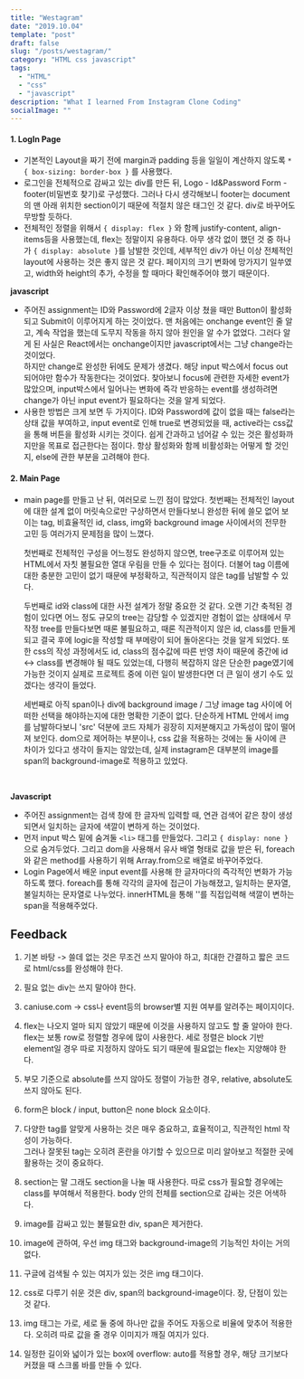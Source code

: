 ```yaml
---
title: "Westagram"
date: "2019.10.04"
template: "post"
draft: false
slug: "/posts/westagram/"
category: "HTML css javascript"
tags:
  - "HTML"
  - "css"
  - "javascript"
description: "What I learned From Instagram Clone Coding"
socialImage: ""
---
```


#### **1. LogIn Page**

- 기본적인 Layout을 짜기 전에 margin과 padding 등을 일일이 계산하지 않도록 `* { box-sizing: border-box }` 를 사용했다.
- 로그인을 전체적으로 감싸고 있는 div를 만든 뒤, Logo - Id&Password Form - footer(비밀번호 찾기)로 구성했다. 그러나 다시 생각해보니 footer는 document의 맨 아래 위치한 section이기 때문에 적절치 않은 태그인 것 같다. div로 바꾸어도 무방할 듯하다.
- 전체적인 정렬을 위해서 `{ display: flex }` 와 함께 justify-content, align-items등을 사용했는데, flex는 정말이지 유용하다. 아무 생각 없이 했던 것 중 하나가 `{ display: absolute }`를 남발한 것인데, 세부적인 div가 아닌 이상 전체적인 layout에 사용하는 것은 좋지 않은 것 같다. 페이지의 크기 변화에 망가지기 일쑤였고, width와 height의 추가, 수정을 할 때마다 확인해주어야 했기 때문이다.

**javascript**

- 주어진 assignment는 ID와 Password에 2글자 이상 쳤을 때만 Button이 활성화되고 Submit이 이루어지게 하는 것이었다. 맨 처음에는 onchange event인 줄 알고, 계속 작업을 했는데 도무지 작동을 하지 않아 원인을 알 수가 없었다. 그러다 알게 된 사실은 React에서는 onchange이지만 javascript에서는 그냥 change라는 것이었다.  
  하지만 change로 완성한 뒤에도 문제가 생겼다. 해당 input 박스에서 focus out 되어야만 함수가 작동한다는 것이었다. 찾아보니 focus에 관련한 자세한 event가 많았으며, input박스에서 일어나는 변화에 즉각 반응하는 event를 생성하려면 change가 아닌 input event가 필요하다는 것을 알게 되었다.
- 사용한 방법은 크게 보면 두 가지이다. ID와 Password에 값이 없을 때는 false라는 상태 값을 부여하고, input event로 인해 true로 변경되었을 때, active라는 css값을 통해 버튼을 활성화 시키는 것이다. 쉽게 간과하고 넘어갈 수 있는 것은 활성화까지만을 목표로 접근한다는 점이다. 항상 활성화와 함께 비활성화는 어떻게 할 것인지, else에 관한 부분을 고려해야 한다.

#### **2. Main Page**

- main page를 만들고 난 뒤, 여러모로 느낀 점이 많았다. 첫번째는 전체적인 layout에 대한 설계 없이 머릿속으로만 구상하면서 만들다보니 완성한 뒤에 쓸모 없어 보이는 tag, 비효율적인 id, class, img와 background image 사이에서의 전무한 고민 등 여러가지 문제점을 많이 느꼈다.

  첫번째로 전체적인 구성을 어느정도 완성하지 않으면, tree구조로 이루어져 있는 HTML에서 자칫 불필요한 열대 우림을 만들 수 있다는 점이다. 더불어 tag 이름에 대한 충분한 고민이 없기 때문에 부정확하고, 직관적이지 않은 tag를 남발할 수 있다.

  두번째로 id와 class에 대한 사전 설계가 정말 중요한 것 같다. 오랜 기간 축적된 경험이 있다면 어느 정도 규모의 tree는 감당할 수 있겠지만 경험이 없는 상태에서 무작정 tree를 만들다보면 때론 불필요하고, 때론 직관적이지 않은 id, class를 만들게 되고 결국 후에 logic을 작성할 때 부메랑이 되어 돌아온다는 것을 알게 되었다. 또한 css의 작성 과정에서도 id, class의 점수값에 따른 반영 차이 때문에 중간에 id <-> class를 변경해야 될 때도 있었는데, 다행히 복잡하지 않은 단순한 page였기에 가능한 것이지 실제로 프로젝트 중에 이런 일이 발생한다면 더 큰 일이 생기 수도 있겠다는 생각이 들었다.

  세번째로 아직 span이나 div에 background image / 그냥 image tag 사이에 어떠한 선택을 해야하는지에 대한 명확한 기준이 없다. 단순하게 HTML 안에서 img를 남발하다보니 'src' 덕분에 코드 자체가 굉장히 지저분해지고 가독성이 많이 떨어져 보인다. dom으로 제어하는 부분이나, css 값을 적용하는 것에는 둘 사이에 큰 차이가 있다고 생각이 들지는 않았는데, 실제 instagram은 대부분의 image를 span의 background-image로 적용하고 있었다.

​

**Javascript**

- 주어진 assignment는 검색 창에 한 글자씩 입력할 때, 연관 검색어 같은 창이 생성되면서 일치하는 글자에 색깔이 변하게 하는 것이었다.
- 먼저 input 박스 밑에 숨겨둘 `<li>` 태그를 만들었다. 그리고 `{ display: none }`으로 숨겨두었다. 그리고 dom을 사용해서 유사 배열 형태로 값을 받은 뒤, foreach와 같은 method를 사용하기 위해 Array.from으로 배열로 바꾸어주었다.
- Login Page에서 배운 input event를 사용해 한 글자마다의 즉각적인 변화가 가능하도록 했다.
  foreach를 통해 각각의 글자에 접근이 가능해졌고, 일치하는 문자열, 불일치하는 문자열로 나누었다.
  innerHTML을 통해 '<span class="">'를 직접입력해 색깔이 변하는 span을 적용해주었다.

## **Feedback**

1. 기본 바탕 -> 쓸데 없는 것은 무조건 쓰지 말아야 하고, 최대한 간결하고 짧은 코드로 html/css를 완성해야 한다.

2. 필요 없는 div는 쓰지 말아야 한다.

3. caniuse.com -> css나 event등의 browser별 지원 여부를 알려주는 페이지이다.

4. flex는 나오지 얼마 되지 않았기 때문에 이것을 사용하지 않고도 할 줄 알아야 한다. flex는 보통 row로 정렬할 경우에 많이 사용한다. 세로 정렬은 block 기반 element일 경우 따로 지정하지 않아도 되기 때문에 필요없는 flex는 지양해야 한다.

5. 부모 기준으로 absolute를 쓰지 않아도 정렬이 가능한 경우, relative, absolute도 쓰지 않아도 된다.

6. ​form은 block / input, button은 none block 요소이다.

7. 다양한 tag를 알맞게 사용하는 것은 매우 중요하고, 효율적이고, 직관적인 html 작성이 가능하다.  
   그러나 잘못된 tag는 오히려 혼란을 야기할 수 있으므로 미리 알아보고 적절한 곳에 활용하는 것이 중요하다.

8. section는 말 그래도 section을 나눌 때 사용한다. 따로 css가 필요할 경우에는 class를 부여해서 적용한다. body 안의 전체를 section으로 감싸는 것은 어색하다.

9. image를 감싸고 있는 불필요한 div, span은 제거한다.

10. image에 관하여, 우선 img 태그와 background-image의 기능적인 차이는 거의 없다.

11. 구글에 검색될 수 있는 여지가 있는 것은 img 태그이다.

12. css로 다루기 쉬운 것은 div, span의 background-image이다. 장, 단점이 있는 것 같다.

13. img 태그는 가로, 세로 둘 중에 하나만 값을 주어도 자동으로 비율에 맞추어 적용한다. 오히려 따로 값을 줄 경우 이미지가 깨질 여지가 있다.

14. 일정한 길이와 넓이가 있는 box에 overflow: auto를 적용할 경우, 해당 크기보다 커졌을 때 스크롤 바를 만들 수 있다.
